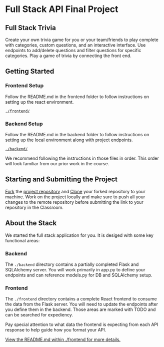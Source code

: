 # Full Stack API Final Project

## Full Stack Trivia

Create your own trivia game for you or your team/friends to play complete with categories, custom questions, and an interactive interface. Use endpoints to add/delete questions and filter questions for specific categories. Play a game of trivia by connecting the front end.

## Getting Started

### Frontend Setup

Follow the README.md in the frontend folder to follow instructions on setting up the react environment.

[`./frontend/`](./frontend/README.md)

### Backend Setup

Follow the README.md in the backend folder to follow instructions on setting up the local environment along with project endpoints.

[`./backend/`](./backend/README.md)



We recommend following the instructions in those files in order. This order will look familiar from our prior work in the course.

## Starting and Submitting the Project

[Fork](https://help.github.com/en/articles/fork-a-repo) the [project repository]() and [Clone](https://help.github.com/en/articles/cloning-a-repository) your forked repository to your machine. Work on the project locally and make sure to push all your changes to the remote repository before submitting the link to your repository in the Classroom. 

## About the Stack

We started the full stack application for you. It is desiged with some key functional areas:

### Backend

The `./backend` directory contains a partially completed Flask and SQLAlchemy server. You will work primarily in app.py to define your endpoints and can reference models.py for DB and SQLAlchemy setup. 

### Frontend

The `./frontend` directory contains a complete React frontend to consume the data from the Flask server. You will need to update the endpoints after you define them in the backend. Those areas are marked with TODO and can be searched for expediency. 

Pay special attention to what data the frontend is expecting from each API response to help guide how you format your API. 

[View the README.md within ./frontend for more details.](./frontend/README.md)
